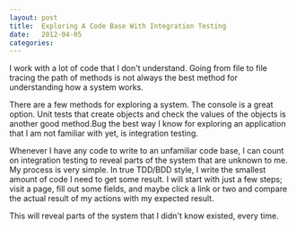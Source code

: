 ```yaml
---
layout: post
title:  Exploring A Code Base With Integration Testing
date:   2012-04-05
categories:
---
```


I work with a lot of code that I don't understand. Going from file to file tracing the path of methods is not always the best method for understanding how a system works. 

There are a few methods for exploring a system. The console is a great option. Unit tests that create objects and check the values of the objects is another good method.Bug the best way I know for exploring an application that I am not familiar with yet, is integration testing.

Whenever I have any code to write to an unfamiliar code base, I can count on integration testing to reveal parts of the system that are unknown to me. My process is very simple. In true TDD/BDD style, I write the smallest amount of code I need to get some result. I will start with just a few steps; visit a page, fill out some fields, and maybe click a link or two and compare the actual result of my actions with my expected result.

This will reveal parts of the system that I didn't know existed, every time. 

